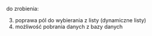 do zrobienia:


3. poprawa pól do wybierania z listy (dynamiczne listy)
4. możliwość pobrania danych z bazy danych
